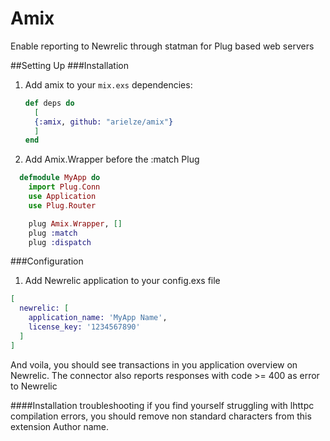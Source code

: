Amix
====

Enable reporting to Newrelic through statman for Plug based web servers

##Setting Up 
###Installation

1. Add amix to your `mix.exs` dependencies:

    ```elixir
    def deps do
      [
      {:amix, github: "arielze/amix"}
      ]
    end
    ```

3. Add Amix.Wrapper before the :match Plug

  ```elixir
    defmodule MyApp do
      import Plug.Conn
      use Application
      use Plug.Router

      plug Amix.Wrapper, [] 
      plug :match
      plug :dispatch
  ```

###Configuration

1. Add Newrelic application to your config.exs file

 ```elixir
 [
   newrelic: [
     application_name: 'MyApp Name', 
     license_key: '1234567890'
   ]
 ]  
 ```


And voila, you should see transactions in you application overview on Newrelic.
The connector also reports responses with code >= 400 as error to Newrelic

####Installation troubleshooting
if you find yourself struggling with lhttpc compilation errors, you should remove non standard characters from this extension Author name.

